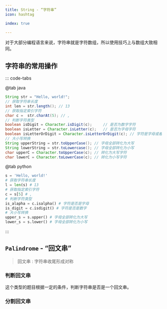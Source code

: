 ```yaml
---
title: String - “字符串”
icon: hashtag

index: true

---
```


  对于大部分编程语言来说，字符串就是字符数组，所以使用技巧上与数组大致相同。

<!-- more -->

## 字符串的常用操作

::: code-tabs

@tab java
```java
String str = "Hello, world!";
// 获取字符串长度
int len = str.length(); // 13
// 获取指定索引字符
char c =  str.charAt(5); // ,
// 判断字符类型
boolean isDigit = Character.isDigit(c);     // 是否为数字字符
boolean isLetter = Character.isLetter(c);   // 是否为字母字符
boolean isLetterOrDigit = Character.isLetterOrDigit(c); // 字符是字母或者数字
// 大小写转换
String upperString = str.toUpperCase(); // 字母全部转化为大写
String lowerString = str.toLowercase(); // 字母全部转化为小写
char upperC = Character.toUpperCase(c); // 转化为大写字符
char lowerC = Character.toLowerCase(c); // 转化为小写字符
```

@tab python
```py
s = 'Hello, world!'
# 获取字符串长度
l = len(s) # 13
# 获取指定索引字符
c = s[5] # ,
# 判断字符类型
is_alapha = c.isalpha() # 字符是否是字母
is_digit = c.isdigit() # 字符是否是数字
# 大小写转换
upper_s = s.upper() # 字母全部转化为大写
lower_s = s.lower() # 字母全部转化为小写
```

:::


## `Palindrome` - “回文串”

> 回文串 : 字符串收尾形成对称

### 判断回文串

  这个类型的题目根据一定的条件，判断字符串是否是一个回文串。
  
<!-- @include: @leetcode/problems/0x0100.md#0125 -->

<!-- @include: @leetcode/problems/0x0600.md#0680 -->

<!-- @include: @leetcode/problems/0x1600.md#1616 -->


### 分割回文串

